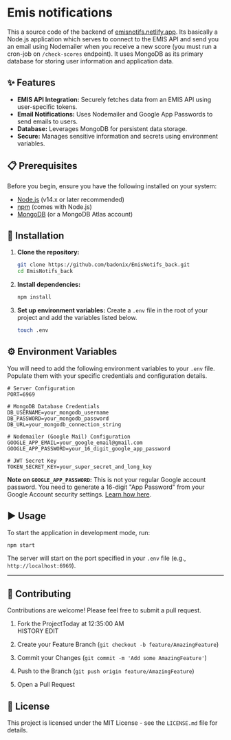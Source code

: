 # Emis notifications

This a source code of the backend of [emisnotifs.netlify.app](https://emisnotifs.netlify.app). Its basically a Node.js application which serves to connect to the EMIS API and send you an email using Nodemailer when you receive a new score (you must run a cron-job on `/check-scores` endpoint). It uses MongoDB as its primary database for storing user information and application data.

## ✨ Features

* **EMIS API Integration:** Securely fetches data from an EMIS API using user-specific tokens.
* **Email Notifications:** Uses Nodemailer and Google App Passwords to send emails to users.
* **Database:** Leverages MongoDB for persistent data storage.
* **Secure:** Manages sensitive information and secrets using environment variables.

## 📋 Prerequisites

Before you begin, ensure you have the following installed on your system:

* [Node.js](https://nodejs.org/en/) (v14.x or later recommended)
* [npm](https://www.npmjs.com/get-npm) (comes with Node.js)
* [MongoDB](https://www.mongodb.com/try/download/community) (or a MongoDB Atlas account)

## 🚀 Installation

1.  **Clone the repository:**
    ```bash
    git clone https://github.com/badonix/EmisNotifs_back.git
    cd EmisNotifs_back
    ```

2.  **Install dependencies:**
    ```bash
    npm install
    ```

3.  **Set up environment variables:**
    Create a `.env` file in the root of your project and add the variables listed below.
    ```bash
    touch .env
    ```

## ⚙️ Environment Variables

You will need to add the following environment variables to your `.env` file. Populate them with your specific credentials and configuration details.

```plaintext
# Server Configuration
PORT=6969

# MongoDB Database Credentials
DB_USERNAME=your_mongodb_username
DB_PASSWORD=your_mongodb_password
DB_URL=your_mongodb_connection_string

# Nodemailer (Google Mail) Configuration
GOOGLE_APP_EMAIL=your_google_email@gmail.com
GOOGLE_APP_PASSWORD=your_16_digit_google_app_password

# JWT Secret Key
TOKEN_SECRET_KEY=your_super_secret_and_long_key
```

**Note on `GOOGLE_APP_PASSWORD`:** This is not your regular Google account password. You need to generate a 16-digit "App Password" from your Google Account security settings. [Learn how here](https://support.google.com/accounts/answer/185833).

## ▶️ Usage

To start the application in development mode, run:

```bash
npm start
```

The server will start on the port specified in your `.env` file (e.g., `http://localhost:6969`).

---

## 🤝 Contributing

Contributions are welcome! Please feel free to submit a pull request.

1.  Fork the ProjectToday at 12:35:00 AM	
HISTORY
EDIT

2.  Create your Feature Branch (`git checkout -b feature/AmazingFeature`)
3.  Commit your Changes (`git commit -m 'Add some AmazingFeature'`)
4.  Push to the Branch (`git push origin feature/AmazingFeature`)
5.  Open a Pull Request

## 📄 License

This project is licensed under the MIT License - see the `LICENSE.md` file for details.
